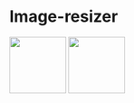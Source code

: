 # Image-resizer

<p float="left">
  <img src="https://user-images.githubusercontent.com/81632171/195977590-5b2efda2-cb10-4ce7-8287-81d41b07335c.png" width="100" />
  <img src="https://user-images.githubusercontent.com/81632171/195977591-e50e8393-49cc-46d1-9df0-6137f710fc25.png" width="100" /> 

</p>
